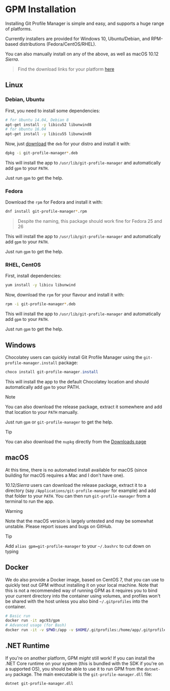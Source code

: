 # GPM Installation

Installing Git Profile Manager is simple and easy, and supports a huge range of platforms.

Currently installers are provided for Windows 10, Ubuntu/Debian, and RPM-based distributions (Fedora/CentOS/RHEL).

You can also manually install on any of the above, as well as macOS 10.12 *Sierra*.

> Find the download links for your platform [here](./download.md)

## Linux

### Debian, Ubuntu

First, you need to install some dependencies:

```bash
# for Ubuntu 14.04, Debian 8
apt-get install -y libicu52 libunwind8
# for Ubuntu 16.04
apt-get install -y libicu55 libunwind8
```

Now, just [download](./download.md) the `deb` for your distro and install it with:

```bash
dpkg -i git-profile-manager*.deb
```

This will install the app to `/usr/lib/git-profile-manager` and automatically add `gpm` to your `PATH`.

Just run `gpm` to get the help.

### Fedora

Download the `rpm` for Fedora and install it with:

```bash
dnf install git-profile-manager*.rpm
```

> Despite the naming, this package should work fine for Fedora 25 and 26

This will install the app to `/usr/lib/git-profile-manager` and automatically add `gpm` to your `PATH`.

Just run `gpm` to get the help.

### RHEL, CentOS

First, install dependencies:

```bash
yum install -y libicu libunwind
```

Now, download the `rpm` for your flavour and install it with:

```bash
rpm -i git-profile-manager*.deb
```

This will install the app to `/usr/lib/git-profile-manager` and automatically add `gpm` to your `PATH`.

Just run `gpm` to get the help.

## Windows

Chocolatey users can quickly install Git Profile Manager using the `git-profile-manager.install` package:

```powershell
choco install git-profile-manager.install
```

This will install the app to the default Chocolatey location and should automatically add `gpm` to your PATH.

> [!NOTE]
> You can also download the release package, extract it somewhere and add that location to your `PATH` manually.

Just run `gpm` or `git-profile-manager` to get the help.

> [!TIP]
> You can also download the `nupkg` directly from the [Downloads page](./download.md)

## macOS

At this time, there is no automated install available for macOS (since building for macOS requires a Mac and I don't have one).

10.12/*Sierra* users can download the release package, extract it to a directory (say `/Applications/git-profile-manager` for example) and add that folder to your `PATH`. You can then run `git-profile-manager` from a terminal to run the app.

> [!WARNING]
> Note that the macOS version is largely untested and may be somewhat unstable. Please report issues and bugs on GitHub.

> [!TIP]
> Add `alias gpm=git-profile-manager` to your `~/.bashrc` to cut down on typing

## Docker

We do also provide a Docker image, based on CentOS 7, that you can use to quickly test out GPM without installing it on your local machine. Note that this is not a recommended way of running GPM as it requires you to bind your current directory into the container using volumes, and profiles won't be shared with the host unless you also bind `~/.gitprofiles` into the container.

```bash
# Basic run
docker run -it agc93/gpm
# Advanced usage (for Bash)
docker run -it -v $PWD:/app -v $HOME/.gitprofiles:/home/app/.gitprofiles -w /app agc93/gpm
```

## .NET Runtime

If you're on another platform, GPM _might_ still work! If you can install the .NET Core runtime on your system (this is bundled with the SDK if you're on a supported OS), you should be able to use it to run GPM from the `dotnet-any` package. The main executable is the `git-profile-manager.dll` file:

```bash
dotnet git-profile-manager.dll
```